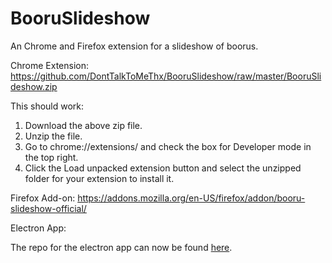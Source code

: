 # BooruSlideshow
An Chrome and Firefox extension for a slideshow of boorus.

Chrome Extension:
https://github.com/DontTalkToMeThx/BooruSlideshow/raw/master/BooruSlideshow.zip

This should work:
1. Download the above zip file.
3. Unzip the file.
4. Go to chrome://extensions/ and check the box for Developer mode in the top right.
5. Click the Load unpacked extension button and select the unzipped folder for your extension to install it.

Firefox Add-on:
https://addons.mozilla.org/en-US/firefox/addon/booru-slideshow-official/

Electron App:

The repo for the electron app can now be found [here](https://github.com/DontTalkToMeThx/BooruSlideshowElectron).